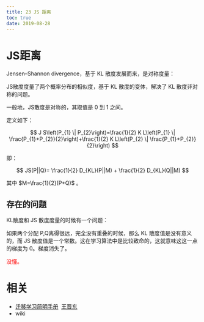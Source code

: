 ```yaml
---
title: 23 JS 距离
toc: true
date: 2019-08-28
---
```


# JS距离

Jensen–Shannon divergence，基于 KL 散度发展而来，是对称度量：


JS散度度量了两个概率分布的相似度，基于 KL 散度的变体，解决了 KL 散度非对称的问题。

一般地，JS散度是对称的，其取值是 0 到 1 之间。

定义如下：



$$
J S\left(P_{1} \| P_{2}\right)=\frac{1}{2} K L\left(P_{1} \| \frac{P_{1}+P_{2}}{2}\right)+\frac{1}{2} K L\left(P_{2} \| \frac{P_{1}+P_{2}}{2}\right)
$$

即：

$$
JS(P||Q)= \frac{1}{2} D_{KL}(P||M) + \frac{1}{2} D_{KL}(Q||M)
$$

其中 $M=\frac{1}{2}(P+Q)$ 。

## 存在的问题

KL散度和 JS 散度度量的时候有一个问题：

如果两个分配 P,Q离得很远，完全没有重叠的时候，那么 KL 散度值是没有意义的，而 JS 散度值是一个常数。这在学习算法中是比较致命的，这就意味这这一点的梯度为 0。梯度消失了。

<span style="color:red;">没懂。</span>




# 相关

- [迁移学习简明手册](https://github.com/jindongwang/transferlearning-tutorial)  [王晋东](https://zhuanlan.zhihu.com/p/35352154)
- wiki
